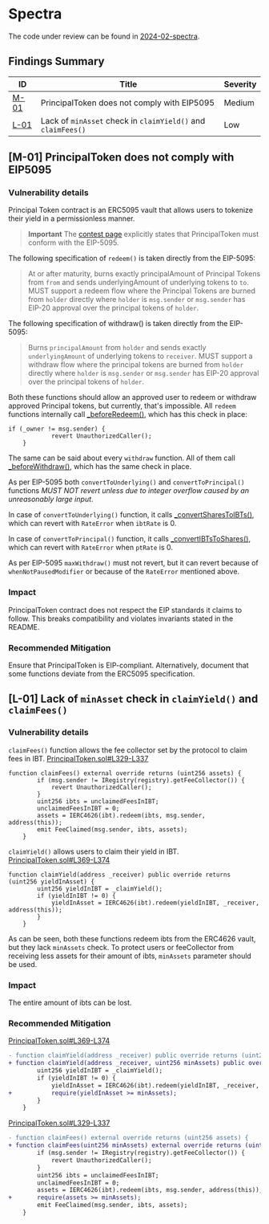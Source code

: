 # Spectra

The code under review can be found in [2024-02-spectra](https://github.com/code-423n4/2024-02-spectra).

## Findings Summary

| ID                                                                                                                                         | Title                                                        | Severity |
| ------------------------------------------------------------------------------------------------------------------------------------------ | ------------------------------------------------------------ | -------- |
| [M-01](https://github.com/kazantseff/audits/blob/main/contests/2024-02-spectra.md#m-01-principaltoken-does-not-comply-with-eip5095)        | PrincipalToken does not comply with EIP5095                  | Medium   |
| [L-01](https://github.com/kazantseff/audits/blob/main/contests/2024-02-spectra.md#l-01-lack-of-minasset-check-in-claimyield-and-claimfees) | Lack of `minAsset` check in `claimYield()` and `claimFees()` | Low      |

## [M-01] PrincipalToken does not comply with EIP5095

### Vulnerability details

Principal Token contract is an ERC5095 vault that allows users to tokenize their yield in a permissionless manner.

> **Important** The [contest page](https://code4rena.com/audits/2024-02-spectra#top) explicitly states that PrincipalToken must conform with the EIP-5095.

The following specification of `redeem()` is taken directly from the EIP-5095:

> At or after maturity, burns exactly principalAmount of Principal Tokens from `from` and sends underlyingAmount of underlying tokens to `to`. MUST support a redeem flow where the Principal Tokens are burned from `holder` directly where `holder` is `msg.sender` or `msg.sender` has EIP-20 approval over the principal tokens of `holder`.

The following specification of withdraw() is taken directly from the EIP-5095:

> Burns `principalAmount` from `holder` and sends exactly `underlyingAmount` of underlying tokens to `receiver`. MUST support a withdraw flow where the principal tokens are burned from `holder` directly where `holder` is `msg.sender` or `msg.sender` has EIP-20 approval over the principal tokens of `holder`.

Both these functions should allow an approved user to redeem or withdraw approved Principal tokens, but currently, that's impossible. All `redeem` functions internally call [\_beforeRedeem()](https://github.com/code-423n4/2024-02-spectra/blob/383202d0b84985122fe1ba53cfbbb68f18ba3986/src/tokens/PrincipalToken.sol#L805-L821), which has this check in place:

```solidity
if (_owner != msg.sender) {
            revert UnauthorizedCaller();
    }
```

The same can be said about every `withdraw` function. All of them call [\_beforeWithdraw()](https://github.com/code-423n4/2024-02-spectra/blob/383202d0b84985122fe1ba53cfbbb68f18ba3986/src/tokens/PrincipalToken.sol#L828-L842), which has the same check in place.

As per EIP-5095 both `convertToUnderlying()` and `convertToPrincipal()` functions _MUST NOT revert unless due to integer overflow caused by an unreasonably large input_.

In case of `convertToUnderlying()` function, it calls [\_convertSharesToIBTs()](https://github.com/code-423n4/2024-02-spectra/blob/383202d0b84985122fe1ba53cfbbb68f18ba3986/src/tokens/PrincipalToken.sol#L659-L672), which can revert with `RateError` when `ibtRate` is 0.

In case of `convertToPrincipal()` function, it calls [\_convertIBTsToShares()](https://github.com/code-423n4/2024-02-spectra/blob/383202d0b84985122fe1ba53cfbbb68f18ba3986/src/tokens/PrincipalToken.sol#L680-L693), which can revert with `RateError` when `ptRate` is 0.

As per EIP-5095 `maxWithdraw()` must not revert, but it can revert because of `whenNotPausedModifier` or because of the `RateError` mentioned above.

### Impact

PrincipalToken contract does not respect the EIP standards it claims to follow. This breaks compatibility and violates invariants stated in the README.

### Recommended Mitigation

Ensure that PrincipalToken is EIP-compliant. Alternatively, document that some functions deviate from the ERC5095 specification.

## [L-01] Lack of `minAsset` check in `claimYield()` and `claimFees()`

### Vulnerability details

`claimFees()` function allows the fee collector set by the protocol to claim fees in IBT.
[PrincipalToken.sol#L329-L337](https://github.com/code-423n4/2024-02-spectra/blob/383202d0b84985122fe1ba53cfbbb68f18ba3986/src/tokens/PrincipalToken.sol#L329-L337)

```solidity
function claimFees() external override returns (uint256 assets) {
        if (msg.sender != IRegistry(registry).getFeeCollector()) {
            revert UnauthorizedCaller();
        }
        uint256 ibts = unclaimedFeesInIBT;
        unclaimedFeesInIBT = 0;
        assets = IERC4626(ibt).redeem(ibts, msg.sender, address(this));
        emit FeeClaimed(msg.sender, ibts, assets);
    }
```

`claimYield()` allows users to claim their yield in IBT.
[PrincipalToken.sol#L369-L374](https://github.com/code-423n4/2024-02-spectra/blob/383202d0b84985122fe1ba53cfbbb68f18ba3986/src/tokens/PrincipalToken.sol#L369-L374)

```solidity
function claimYield(address _receiver) public override returns (uint256 yieldInAsset) {
        uint256 yieldInIBT = _claimYield();
        if (yieldInIBT != 0) {
            yieldInAsset = IERC4626(ibt).redeem(yieldInIBT, _receiver, address(this));
        }
    }
```

As can be seen, both these functions redeem ibts from the ERC4626 vault, but they lack `minAssets` check. To protect users or feeCollector from receiving less assets for their amount of ibts, `minAssets` parameter should be used.

### Impact

The entire amount of ibts can be lost.

### Recommended Mitigation

[PrincipalToken.sol#L369-L374](https://github.com/code-423n4/2024-02-spectra/blob/383202d0b84985122fe1ba53cfbbb68f18ba3986/src/tokens/PrincipalToken.sol#L369-L374)

```diff
- function claimYield(address _receiver) public override returns (uint256 yieldInAsset) {
+ function claimYield(address _receiver, uint256 minAssets) public override returns (uint256 yieldInAsset) {
        uint256 yieldInIBT = _claimYield();
        if (yieldInIBT != 0) {
            yieldInAsset = IERC4626(ibt).redeem(yieldInIBT, _receiver, address(this));
+           require(yieldInAsset >= minAssets);
        }
    }
```

[PrincipalToken.sol#L329-L337](https://github.com/code-423n4/2024-02-spectra/blob/383202d0b84985122fe1ba53cfbbb68f18ba3986/src/tokens/PrincipalToken.sol#L329-L337)

```diff
- function claimFees() external override returns (uint256 assets) {
+ function claimFees(uint256 minAssets) external override returns (uint256 assets) {
        if (msg.sender != IRegistry(registry).getFeeCollector()) {
            revert UnauthorizedCaller();
        }
        uint256 ibts = unclaimedFeesInIBT;
        unclaimedFeesInIBT = 0;
        assets = IERC4626(ibt).redeem(ibts, msg.sender, address(this));
+       require(assets >= minAssets);
        emit FeeClaimed(msg.sender, ibts, assets);
    }

```
